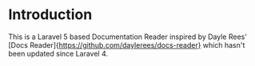 # Introduction

This is a Laravel 5 based Documentation Reader inspired by Dayle Rees' [Docs Reader]{https://github.com/daylerees/docs-reader} which hasn't been updated since Laravel 4.